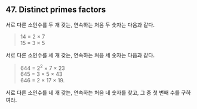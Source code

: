 ## 47. Distinct primes factors

서로 다른 소인수를 두 개 갖는, 연속하는 처음 두 숫자는 다음과 같다.

> 14 = 2 &times; 7<br>
> 15 = 3 &times; 5

서로 다른 소인수를 세 개 갖는, 연속하는 처음 세 숫자는 다음과 같다.

> 644 = 2<sup>2</sup> &times; 7 &times; 23<br>
> 645 = 3 &times; 5 &times; 43<br>
> 646 = 2 &times; 17 &times; 19.

서로 다른 소인수를 네 개 갖는, 연속하는 처음 네 숫자를 찾고, 그 중 첫 번째 수를 구하여라.
